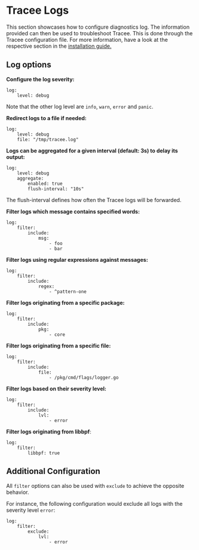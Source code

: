 # Tracee Logs

This section showcases how to configure diagnostics log. The information provided can then be used to troubleshoot Tracee. This is done through the Tracee configuration file. For more information, have a look at the respective section in the [installation guide.](../install/index.md)

## Log options

**Configure the log severity:**

```console
log:
    level: debug
```

Note that the other log level are `info`, `warn`, `error` and `panic`.

**Redirect logs to a file if needed:**

```console
log:
    level: debug
    file: "/tmp/tracee.log"
```

**Logs can be aggregated for a given interval (default: 3s) to delay its output:**

```console
log:
    level: debug
    aggregate:
        enabled: true
        flush-interval: "10s"
```

The flush-interval defines how often the Tracee logs will be forwarded.

**Filter logs which message contains specified words:**

```console
log:
    filter: 
        include:
            msg: 
                - foo
                - bar
```

**Filter logs using regular expressions against messages:**

```console
log:
    filter: 
        include:
            regex: 
                - ^pattern-one
```

**Filter logs originating from a specific package:**

```console
log:
    filter: 
        include: 
            pkg:
                - core
```

**Filter logs originating from a specific file:**

```console
log:
    filter: 
        include: 
            file: 
                - /pkg/cmd/flags/logger.go
```

**Filter logs based on their severity level:**

```console
log:
    filter: 
        include: 
            lvl:
                - error
```

**Filter logs originating from libbpf**:

```console
log:
    filter: 
        libbpf: true
```

## Additional Configuration

All `filter` options can also be used with `exclude` to achieve the opposite behavior. 

For instance, the following configuration would exclude all logs with the severity level `error`:

```console
log:
    filter: 
        exclude:
            lvl:
                - error
```
